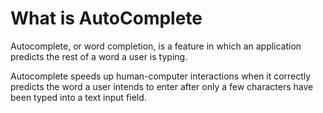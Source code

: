 # What is AutoComplete
Autocomplete, or word completion, is a feature in which an application predicts the rest of a word a user is typing.

Autocomplete speeds up human-computer interactions when it correctly predicts the word a user intends to enter after only a few characters have been typed into a text input field.
